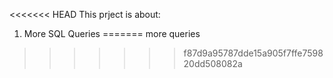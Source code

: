 <<<<<<< HEAD
This prject is about:
1. More SQL Queries
=======
more queries
>>>>>>> f87d9a95787dde15a905f7ffe759820dd508082a

